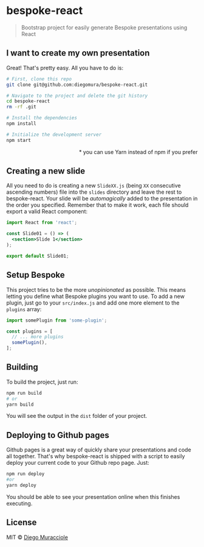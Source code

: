 # bespoke-react

> Bootstrap project for easily generate Bespoke presentations using React

## I want to create my own presentation
Great! That's pretty easy. All you have to do is:

```sh
# First, clone this repo
git clone git@github.com:diegomura/bespoke-react.git

# Navigate to the project and delete the git history
cd bespoke-react
rm -rf .git

# Install the dependencies
npm install

# Initialize the development server
npm start
```
<p align="right">* you can use Yarn instead of npm if you prefer</p>

## Creating a new slide
All you need to do is creating a new `SlideXX.js` (being `XX` consecutive ascending numbers) file into the `slides` directory and leave the rest to bespoke-react. Your slide will be _automagically_ added to the presentation in the order you specified. Remember that to make it work, each file should export a valid React component:

```jsx
import React from 'react';

const Slide01 = () => (
  <section>Slide 1</section>
);

export default Slide01;
```

## Setup Bespoke

This project tries to be the more _unopinionated_ as possible. This means letting you define what Bespoke plugins you want to use. To add a new plugin, just go to your `src/index.js` and add one more element to the `plugins` array:

```js
import somePlugin from 'some-plugin';

const plugins = [
  // ... more plugins
  somePlugin(),
];
```

## Building
To build the project, just run:

```sh
npm run build
# or
yarn build
```

You will see the output in the `dist` folder of your project.

## Deploying to Github pages
Github pages is a great way of quickly share your presentations and code all together. That's why bespoke-react is shipped with a script to easily deploy your current code to your Github repo page. Just:

```sh
npm run deploy
#or
yarn deploy
```

You should be able to see your presentation online when this finishes executing.

## License
MIT © [Diego Muracciole](http://github.com/diegomura)
